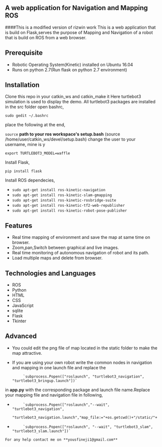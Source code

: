 ## A web application for Navigation and Mapping ROS
####This is a modified version of rizwin work
This is a web application that is build on Flask,serves the purpose of Mapping and Navigation of a robot that is build on ROS from a web browser.


## Prerequisite

- Robotic Operating System(Kinetic) installed on Ubuntu 16.04
- Runs on python 2.7(Run flask on python 2.7 environment)


## Installation
Clone this repo in your catkin_ws and catkin_make it
Here turtlebot3 simulation is used to display the demo.
All turtlebot3 packages are installed in the src folder
open bashrc,

`sudo gedit ~/.bashrc`

place the following at the end,

`source` **path to your ros workspace's setup.bash**  (source /home/user/catkin_ws/devel/setup.bash)
change the user to your username, mine is y

`export TURTLEBOT3_MODEL=waffle`

Install Flask,

`pip install flask`

Install ROS dependecies,

- `sudo apt-get install ros-kinetic-navigation`
- `sudo apt-get install ros-kinetic-slam-gmapping`
- `sudo apt-get install ros-kinetic-rosbridge-suite`
- `sudo apt-get install ros-kinetic-tf2-web-republisher`
- `sudo apt-get install ros-kinetic-robot-pose-publisher`

## Features
- Real time mapping of environment and save the map at same time on browser.
- Zoom,pan,Switch between graphical and live images.
- Real time monitoring of autonomous navigation of robot and its path.
- Load multiple maps and delete from browser.


## Technologies and Languages
  - ROS
  - Python
  - HTML
  - CSS
  - JavaScript
  - sqlite
  - Flask
  - Tkinter
## Advanced
- You could edit the png file of map located in the static folder to make the map attractive.
- If you are using your own robot write the common nodes in navigation and mapping in one launch file and replace the 

           `subprocess.Popen(["roslaunch", "turtlebot3_navigation", "turtlebot3_bringup.launch"])` 

in **app.py** with the corresponding package and launch file name.Replace your mapping file and navigation file in following,

-          `subprocess.Popen(["roslaunch","--wait", "turtlebot3_navigation",            
            "turtlebot3_navigation.launch","map_file:="+os.getcwd()+"/static/"+mapname+".yaml"])`

-          `subprocess.Popen(["roslaunch", "--wait", "turtlebot3_slam", "turtlebot3_slam.launch"])`

`For any help contact me on **yousfineji1@gmail.com**`



